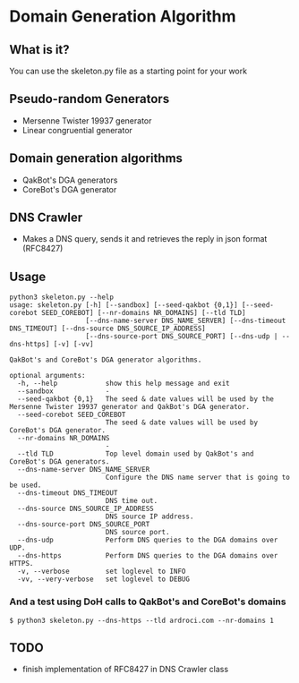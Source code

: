 Domain Generation Algorithm
=======

What is it?
-----------

You can use the skeleton.py file as a starting point for your work

Pseudo-random Generators
-----------

- Mersenne Twister 19937 generator
- Linear congruential generator

Domain generation algorithms
-----------

- QakBot's DGA generators
- CoreBot's DGA generator

## DNS Crawler
- Makes a DNS query, sends it and retrieves the reply in json format (RFC8427)

Usage
-----------
```
python3 skeleton.py --help
usage: skeleton.py [-h] [--sandbox] [--seed-qakbot {0,1}] [--seed-corebot SEED_COREBOT] [--nr-domains NR_DOMAINS] [--tld TLD]
                   [--dns-name-server DNS_NAME_SERVER] [--dns-timeout DNS_TIMEOUT] [--dns-source DNS_SOURCE_IP_ADDRESS]
                   [--dns-source-port DNS_SOURCE_PORT] [--dns-udp | --dns-https] [-v] [-vv]

QakBot's and CoreBot's DGA generator algorithms.

optional arguments:
  -h, --help            show this help message and exit
  --sandbox             -
  --seed-qakbot {0,1}   The seed & date values will be used by the Mersenne Twister 19937 generator and QakBot's DGA generator.
  --seed-corebot SEED_COREBOT
                        The seed & date values will be used by CoreBot's DGA generator.
  --nr-domains NR_DOMAINS
                        -
  --tld TLD             Top level domain used by QakBot's and CoreBot's DGA generators.
  --dns-name-server DNS_NAME_SERVER
                        Configure the DNS name server that is going to be used.
  --dns-timeout DNS_TIMEOUT
                        DNS time out.
  --dns-source DNS_SOURCE_IP_ADDRESS
                        DNS source IP address.
  --dns-source-port DNS_SOURCE_PORT
                        DNS source port.
  --dns-udp             Perform DNS queries to the DGA domains over UDP.
  --dns-https           Perform DNS queries to the DGA domains over HTTPS.
  -v, --verbose         set loglevel to INFO
  -vv, --very-verbose   set loglevel to DEBUG
```

### And a test using DoH calls to QakBot's and CoreBot's domains
```
$ python3 skeleton.py --dns-https --tld ardroci.com --nr-domains 1
```

TODO
-----------

- finish implementation of RFC8427 in DNS Crawler class